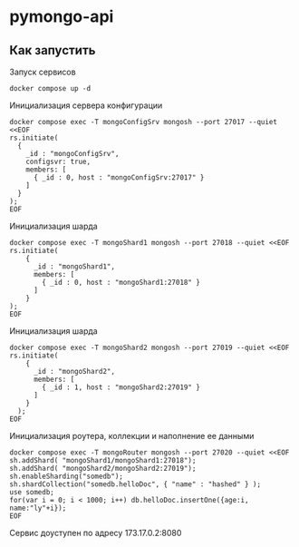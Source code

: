 # pymongo-api

## Как запустить

Запуск сервисов
```shell
docker compose up -d
```
Инициализация сервера конфигурации
```shell
docker compose exec -T mongoConfigSrv mongosh --port 27017 --quiet <<EOF
rs.initiate(
  {
    _id : "mongoConfigSrv",
    configsvr: true,
    members: [
      { _id : 0, host : "mongoConfigSrv:27017" }
    ]
  }
);
EOF
```
Инициализация шарда
```shell
docker compose exec -T mongoShard1 mongosh --port 27018 --quiet <<EOF
rs.initiate(
    {
      _id : "mongoShard1",
      members: [
        { _id : 0, host : "mongoShard1:27018" }
      ]
    }
);
EOF
```
Инициализация шарда
```shell
docker compose exec -T mongoShard2 mongosh --port 27019 --quiet <<EOF
rs.initiate(
    {
      _id : "mongoShard2",
      members: [
        { _id : 1, host : "mongoShard2:27019" }
      ]
    }
  );
EOF
```
Инициализация роутера, коллекции и наполнение ее данными
```shell
docker compose exec -T mongoRouter mongosh --port 27020 --quiet <<EOF
sh.addShard( "mongoShard1/mongoShard1:27018");
sh.addShard( "mongoShard2/mongoShard2:27019");
sh.enableSharding("somedb");
sh.shardCollection("somedb.helloDoc", { "name" : "hashed" } );
use somedb;
for(var i = 0; i < 1000; i++) db.helloDoc.insertOne({age:i, name:"ly"+i});
EOF
```

Сервис доуступен по адресу 173.17.0.2:8080
